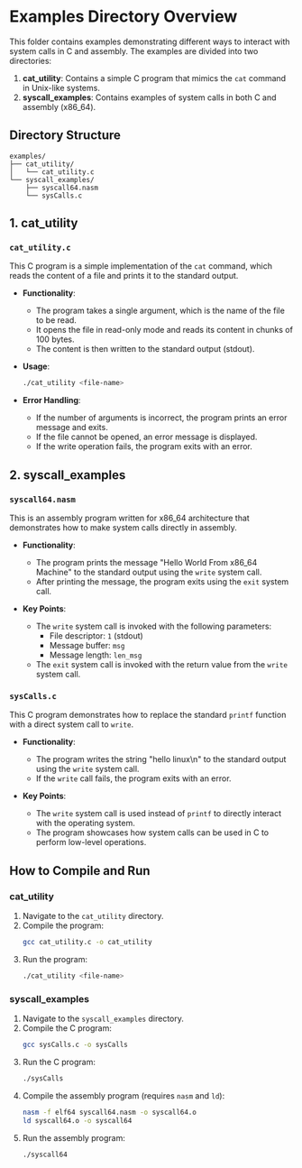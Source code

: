 # Examples Directory Overview

This folder contains examples demonstrating different ways to interact with system calls in C and assembly. The examples are divided into two directories:

1. **cat_utility**: Contains a simple C program that mimics the `cat` command in Unix-like systems.
2. **syscall_examples**: Contains examples of system calls in both C and assembly (x86_64).

## Directory Structure

```
examples/
├── cat_utility/
│   └── cat_utility.c
└── syscall_examples/
    ├── syscall64.nasm
    └── sysCalls.c
```

## 1. cat_utility

### `cat_utility.c`

This C program is a simple implementation of the `cat` command, which reads the content of a file and prints it to the standard output.

- **Functionality**:

  - The program takes a single argument, which is the name of the file to be read.
  - It opens the file in read-only mode and reads its content in chunks of 100 bytes.
  - The content is then written to the standard output (stdout).

- **Usage**:

  ```bash
  ./cat_utility <file-name>
  ```

- **Error Handling**:
  - If the number of arguments is incorrect, the program prints an error message and exits.
  - If the file cannot be opened, an error message is displayed.
  - If the write operation fails, the program exits with an error.

## 2. syscall_examples

### `syscall64.nasm`

This is an assembly program written for x86_64 architecture that demonstrates how to make system calls directly in assembly.

- **Functionality**:

  - The program prints the message "Hello World From x86_64 Machine" to the standard output using the `write` system call.
  - After printing the message, the program exits using the `exit` system call.

- **Key Points**:
  - The `write` system call is invoked with the following parameters:
    - File descriptor: `1` (stdout)
    - Message buffer: `msg`
    - Message length: `len_msg`
  - The `exit` system call is invoked with the return value from the `write` system call.

### `sysCalls.c`

This C program demonstrates how to replace the standard `printf` function with a direct system call to `write`.

- **Functionality**:

  - The program writes the string "hello linux\n" to the standard output using the `write` system call.
  - If the `write` call fails, the program exits with an error.

- **Key Points**:
  - The `write` system call is used instead of `printf` to directly interact with the operating system.
  - The program showcases how system calls can be used in C to perform low-level operations.

## How to Compile and Run

### cat_utility

1. Navigate to the `cat_utility` directory.
2. Compile the program:
   ```bash
   gcc cat_utility.c -o cat_utility
   ```
3. Run the program:
   ```bash
   ./cat_utility <file-name>
   ```

### syscall_examples

1. Navigate to the `syscall_examples` directory.
2. Compile the C program:
   ```bash
   gcc sysCalls.c -o sysCalls
   ```
3. Run the C program:
   ```bash
   ./sysCalls
   ```
4. Compile the assembly program (requires `nasm` and `ld`):
   ```bash
   nasm -f elf64 syscall64.nasm -o syscall64.o
   ld syscall64.o -o syscall64
   ```
5. Run the assembly program:
   ```bash
   ./syscall64
   ```
